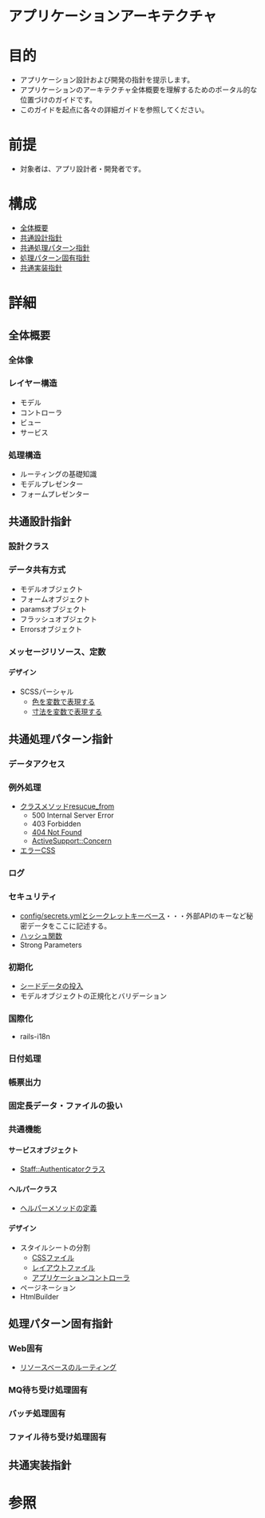 # アプリケーションアーキテクチャ

# 目的
+ アプリケーション設計および開発の指針を提示します。
+ アプリケーションのアーキテクチャ全体概要を理解するためのポータル的な位置づけのガイドです。
+ このガイドを起点に各々の詳細ガイドを参照してください。

# 前提
+ 対象者は、アプリ設計者・開発者です。

# 構成
+ [全体概要](#1)
+ [共通設計指針](#2)
+ [共通処理パターン指針](#3)
+ [処理パターン固有指針](#4)
+ [共通実装指針](#5)

# 詳細
## <a name="1">全体概要</a>
### 全体像
### レイヤー構造
+ モデル
+ コントローラ
+ ビュー
+ サービス

### 処理構造
+ ルーティングの基礎知識
+ モデルプレゼンター
+ フォームプレゼンター

## <a name="2">共通設計指針</a>
### 設計クラス
### データ共有方式
+ モデルオブジェクト
+ フォームオブジェクト
+ paramsオブジェクト
+ フラッシュオブジェクト
+ Errorsオブジェクト

### メッセージリソース、定数
#### デザイン
+ SCSSパーシャル
  + [色を変数で表現する](../app/assets/stylesheets/staff/_colors.css.scss)
  + [寸法を変数で表現する](../app/assets/stylesheets/staff/_dimensions.css.scss)

## <a name="3">共通処理パターン指針</a>
### データアクセス
### 例外処理
+ [クラスメソッドresucue_from](../app/controllers/application_controller.rb)
  + 500 Internal Server Error
  + 403 Forbidden
  + [404 Not Found](../app/controllers/errors_controller.rb)
  + [ActiveSupport::Concern](../app/controllers/concerns/error_handlers.rb)
+ [エラーCSS](../app/assets/stylesheets/shared/errors.css.scss)

### ログ
### セキュリティ
+ [config/secrets.ymlとシークレットキーベース](../config/secrets.yml)・・・外部APIのキーなど秘密データをここに記述する。
+ [ハッシュ関数](../app/models/concerns/password_holder.rb)
+ Strong Parameters

### 初期化
+ [シードデータの投入](../db/seeds.rb)
+ モデルオブジェクトの正規化とバリデーション

### 国際化
+ rails-i18n

### 日付処理
### 帳票出力
### 固定長データ・ファイルの扱い
### 共通機能
#### サービスオブジェクト
+ [Staff::Authenticatorクラス](../app/services/staff/authenticator.rb)

#### ヘルパークラス
+ [ヘルパーメソッドの定義](../app/helpers)

#### デザイン
+ スタイルシートの分割
  + [CSSファイル](../app/assets/stylesheets)
  + [レイアウトファイル](../app/views/layouts)
  + [アプリケーションコントローラ](../app/controllers/application_controller.rb)
+ ページネーション
+ HtmlBuilder

## <a name="4">処理パターン固有指針</a>
### Web固有
+ [リソースベースのルーティング](../config/routes.rb)

### MQ待ち受け処理固有
### バッチ処理固有
### ファイル待ち受け処理固有
## <a name="5">共通実装指針</a>

# 参照
